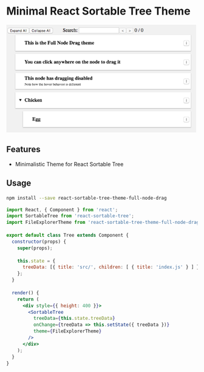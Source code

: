# Minimal React Sortable Tree Theme
<img alt="theme appearance" src="./screenshot.png" width="500">

## Features
* Minimalistic Theme for React Sortable Tree

## Usage

```sh
npm install --save react-sortable-tree-theme-full-node-drag
```

```jsx
import React, { Component } from 'react';
import SortableTree from 'react-sortable-tree';
import FileExplorerTheme from 'react-sortable-tree-theme-full-node-drag';

export default class Tree extends Component {
  constructor(props) {
    super(props);

    this.state = {
      treeData: [{ title: 'src/', children: [ { title: 'index.js' } ] }],
    };
  }

  render() {
    return (
      <div style={{ height: 400 }}>
        <SortableTree
          treeData={this.state.treeData}
          onChange={treeData => this.setState({ treeData })}
          theme={FileExplorerTheme}
        />
      </div>
    );
  }
}
```
